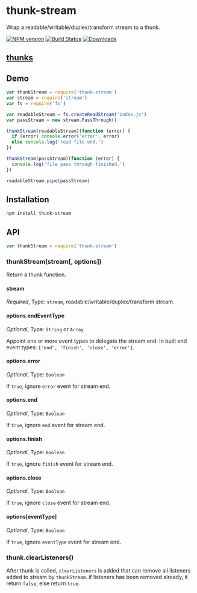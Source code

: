 thunk-stream
====
Wrap a readable/writable/duplex/transform stream to a thunk.

[![NPM version][npm-image]][npm-url]
[![Build Status][travis-image]][travis-url]
[![Downloads][downloads-image]][downloads-url]

## [thunks](https://github.com/thunks/thunks)

## Demo

```js
var thunkStream = require('thunk-stream')
var stream = require('stream')
var fs = require('fs')

var readableStream = fs.createReadStream('index.js')
var passStream = new stream.PassThrough()

thunkStream(readableStream)(function (error) {
  if (error) console.error('error', error)
  else console.log('read file end.')
})

thunkStream(passStream)(function (error) {
  console.log('file pass through finished.')
})

readableStream.pipe(passStream)
```

## Installation

```bash
npm install thunk-stream
```

## API

```js
var thunkStream = require('thunk-stream')
```

### thunkStream(stream[, options])

Return a thunk function.

#### stream

*Required*, Type: `stream`, readable/writable/duplex/transform stream.

#### options.endEventType

*Optional*, Type: `String` or `Array`

Appoint one or more event types to delegate the stream end. In built end event types: `['end', 'finish', 'close', 'error']`.

#### options.error

*Optional*, Type: `Boolean`

If `true`, ignore `error` event for stream end.

#### options.end

*Optional*, Type: `Boolean`

If `true`, ignore `end` event for stream end.

#### options.finish

*Optional*, Type: `Boolean`

If `true`, ignore `finish` event for stream end.

#### options.close

*Optional*, Type: `Boolean`

If `true`, ignore `close` event for stream end.

#### options[eventType]

*Optional*, Type: `Boolean`

If `true`, ignore `eventType` event for stream end.

### thunk.clearListeners()

After thunk is called, `clearListeners` is added that can remove all listeners  added to stream by `thunkStream`. if listeners has been removed already, it return `false`, else return `true`.

[npm-url]: https://npmjs.org/package/thunk-stream
[npm-image]: http://img.shields.io/npm/v/thunk-stream.svg

[travis-url]: https://travis-ci.org/thunks/thunk-stream
[travis-image]: http://img.shields.io/travis/thunks/thunk-stream.svg

[downloads-url]: https://npmjs.org/package/thunk-stream
[downloads-image]: http://img.shields.io/npm/dm/thunk-stream.svg?style=flat-square
